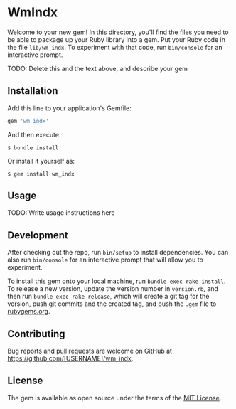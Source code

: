 # WmIndx

Welcome to your new gem! In this directory, you'll find the files you need to be able to package up your Ruby library into a gem. Put your Ruby code in the file `lib/wm_indx`. To experiment with that code, run `bin/console` for an interactive prompt.

TODO: Delete this and the text above, and describe your gem

## Installation

Add this line to your application's Gemfile:

```ruby
gem 'wm_indx'
```

And then execute:

    $ bundle install

Or install it yourself as:

    $ gem install wm_indx

## Usage

TODO: Write usage instructions here

## Development

After checking out the repo, run `bin/setup` to install dependencies. You can also run `bin/console` for an interactive prompt that will allow you to experiment.

To install this gem onto your local machine, run `bundle exec rake install`. To release a new version, update the version number in `version.rb`, and then run `bundle exec rake release`, which will create a git tag for the version, push git commits and the created tag, and push the `.gem` file to [rubygems.org](https://rubygems.org).

## Contributing

Bug reports and pull requests are welcome on GitHub at https://github.com/[USERNAME]/wm_indx.

## License

The gem is available as open source under the terms of the [MIT License](https://opensource.org/licenses/MIT).
